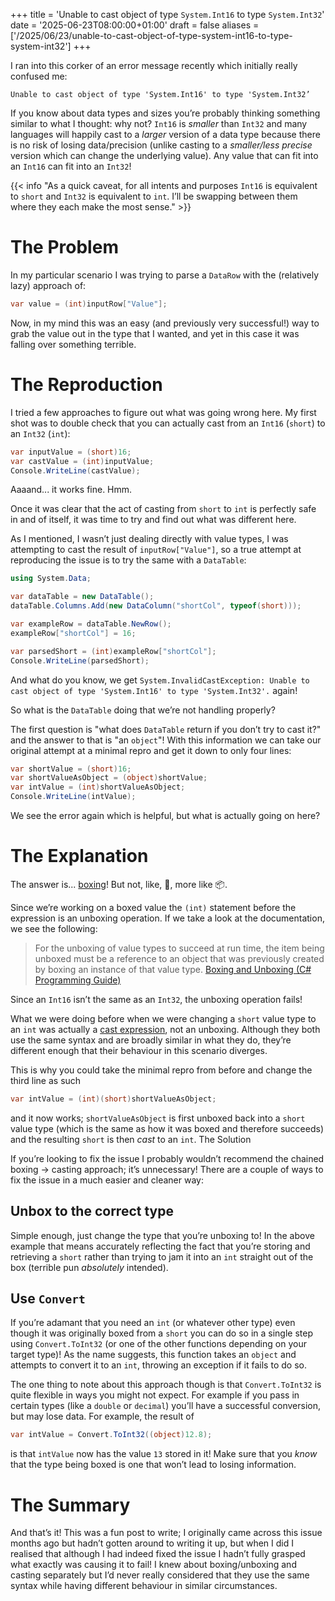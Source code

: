 +++
title = 'Unable to cast object of type `System.Int16` to type `System.Int32`'
date = '2025-06-23T08:00:00+01:00'
draft = false
aliases = ['/2025/06/23/unable-to-cast-object-of-type-system-int16-to-type-system-int32']
+++

I ran into this corker of an error message recently which initially really confused me:

```plain text
Unable to cast object of type 'System.Int16' to type 'System.Int32’
```

If you know about data types and sizes you’re probably thinking something similar to what I thought: why not? `Int16` is
_smaller_ than `Int32` and many languages will happily cast to a _larger_ version of a data type because there is no
risk of losing data/precision (unlike casting to a _smaller/less precise_ version which can change the underlying
value). Any value that can fit into an `Int16` can fit into an `Int32`!

{{< info "As a quick caveat, for all intents and purposes `Int16` is equivalent to `short` and `Int32` is equivalent to `int`. I’ll be swapping between them where they each make the most sense." >}}

# The Problem

In my particular scenario I was trying to parse a `DataRow` with the (relatively lazy) approach of:

```csharp
var value = (int)inputRow["Value"];
```

Now, in my mind this was an easy (and previously very successful!) way to grab the value out in the type that I wanted,
and yet in this case it was falling over something terrible.

# The Reproduction

I tried a few approaches to figure out what was going wrong here. My first shot was to double check that you can
actually cast from an `Int16` (`short`) to an `Int32` (`int`):

```csharp
var inputValue = (short)16;
var castValue = (int)inputValue;
Console.WriteLine(castValue);
```

Aaaand... it works fine. Hmm.

Once it was clear that the act of casting from `short` to `int` is perfectly safe in and of itself, it was time to try
and find out what was different here.

As I mentioned, I wasn’t just dealing directly with value types, I was attempting to cast the result of
`inputRow["Value"]`, so a true attempt at reproducing the issue is to try the same with a `DataTable`:

```csharp
using System.Data;

var dataTable = new DataTable();
dataTable.Columns.Add(new DataColumn("shortCol", typeof(short)));

var exampleRow = dataTable.NewRow();
exampleRow["shortCol"] = 16;

var parsedShort = (int)exampleRow["shortCol"];
Console.WriteLine(parsedShort);
```

And what do you know, we get
`System.InvalidCastException: Unable to cast object of type 'System.Int16' to type 'System.Int32'.` again!

So what is the `DataTable` doing that we’re not handling properly?

The first question is "what does `DataTable` return if you don’t try to cast it?" and the answer to that is "an
`object`"! With this information we can take our original attempt at a minimal repro and get it down to only four lines:

```csharp
var shortValue = (short)16;
var shortValueAsObject = (object)shortValue;
var intValue = (int)shortValueAsObject;
Console.WriteLine(intValue);
```

We see the error again which is helpful, but what is actually going on here?

# The Explanation

The answer is... [boxing](https://learn.microsoft.com/en-us/dotnet/csharp/programming-guide/types/boxing-and-unboxing)!
But not, like, 🥊, more like 📦.

Since we’re working on a boxed value the `(int)` statement before the expression is an unboxing operation. If we take a
look at the documentation, we see the following:
> For the unboxing of value types to succeed at run time, the item being unboxed must be a reference to an object that
> was previously created by boxing an instance of that value type.
> [Boxing and Unboxing (C# Programming Guide)](https://learn.microsoft.com/en-us/dotnet/csharp/programming-guide/types/boxing-and-unboxing#unboxing)

Since an `Int16` isn’t the same as an `Int32`, the unboxing operation fails!

What we were doing before when we were changing a `short` value type to an `int` was actually
a [cast expression](https://learn.microsoft.com/en-us/dotnet/csharp/language-reference/operators/type-testing-and-cast#cast-expression),
not an unboxing. Although they both use the same syntax and are broadly similar in what they do, they’re different
enough that their behaviour in this scenario diverges.

This is why you could take the minimal repro from before and change the third line as such

```csharp
var intValue = (int)(short)shortValueAsObject;
```

and it now works; `shortValueAsObject` is first unboxed back into a `short` value type (which is the same as how it was
boxed and therefore succeeds) and the resulting `short` is then _cast_ to an `int`.
The Solution

If you’re looking to fix the issue I probably wouldn’t recommend the chained boxing → casting approach; it’s
unnecessary! There are a couple of ways to fix the issue in a much easier and cleaner way:

## Unbox to the correct type

Simple enough, just change the type that you’re unboxing to! In the above example that means accurately reflecting the
fact that you’re storing and retrieving a `short` rather than trying to jam it into an `int` straight out of the box
(terrible pun _absolutely_ intended).

## Use `Convert`

If you’re adamant that you need an `int` (or whatever other type) even though it was originally boxed from a `short` you
can do so in a single step using `Convert.ToInt32` (or one of the other functions depending on your target type)! As the
name suggests, this function takes an `object` and attempts to convert it to an `int`, throwing an exception if it fails
to do so.

The one thing to note about this approach though is that `Convert.ToInt32` is quite flexible in ways you might not
expect. For example if you pass in certain types (like a `double` or `decimal`) you’ll have a successful conversion, but
may lose data. For example, the result of

```csharp
var intValue = Convert.ToInt32((object)12.8);
```

is that `intValue` now has the value `13` stored in it! Make sure that you _know_ that the type being boxed is one that
won’t lead to losing information.

# The Summary

And that’s it! This was a fun post to write; I originally came across this issue months ago but hadn’t gotten around to
writing it up, but when I did I realised that although I had indeed fixed the issue I hadn’t fully grasped what exactly
was causing it to fail! I knew about boxing/unboxing and casting separately but I’d never really considered that they
use the same syntax while having different behaviour in similar circumstances.